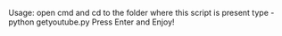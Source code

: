 Usage:
open cmd and cd to the folder where this script is present
type - python getyoutube.py
Press Enter and Enjoy!
